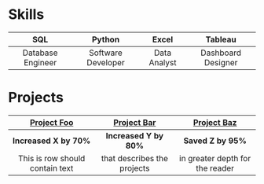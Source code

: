 # Skills
SQL | Python | Excel | Tableau
:-:|:-:|:-:|:-:
Database Engineer | Software Developer | Data Analyst | Dashboard Designer

# Projects
[Project Foo](https://travelingtalesman.github.io) | [Project Bar](https://travelingtalesman.github.io) | [Project Baz](https://travelingtalesman.github.io)
:-:|:-:|:-:
**Increased X by 70%** | **Increased Y by 80%** | **Saved Z by 95%**
This is row should contain text | that describes the projects | in greater depth for the reader
